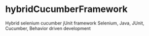 # hybridCucumberFramework
Hybrid selenium cucumber jUnit framework
Selenium, Java, JUnit, Cucumber, Behavior driven development
